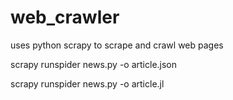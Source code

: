 # web_crawler
uses python scrapy to scrape and crawl web pages


scrapy runspider news.py -o article.json

scrapy runspider news.py -o article.jl